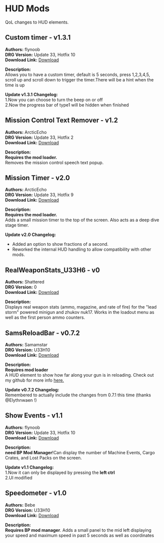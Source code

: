 # HUD Mods

QoL changes to HUD elements.

<!-- mod list -->

## Custom timer - v1.3.1
**Authors:** flynoob  
**DRG Version:** Update 33, Hotfix 10  
**Download Link:** [Download](https://github.com/ArcticEcho/DRG-Mods/raw/483fc1f981ca0e3d9486a81b3d1cb8c8b421a4ca/Quality%20of%20Life/HUD/Custom%20Timer%20-%20V1.3.1%20_P.pak)  

**Description:**  
Allows you to have a custom timer, default is 5 seconds, press 1,2,3,4,5, scroll up and scroll down to trigger the timer.There will be a hint when the time is up

**Update v1.3.1 Changelog:**  
1.Now you can choose to turn the beep on or off  
2.Now the progress bar of type1 will be hidden when finished

## Mission Control Text Remover - v1.2
**Authors:** ArcticEcho  
**DRG Version:** Update 33, Hotfix 2  
**Download Link:** [Download](https://github.com/ArcticEcho/DRG-Mods/raw/e303de4d3d5aab5825af8858ac95cdeb66d07e0f/Quality%20of%20Life/HUD/Mission%20Control%20Text%20Remover%20-%20V1.2%20_P.pak)  

**Description:**  
**Requires the mod loader.**  
Removes the mission control speech text popup.

## Mission Timer - v2.0
**Authors:** ArcticEcho  
**DRG Version:** Update 33, Hotfix 9  
**Download Link:** [Download](https://github.com/ArcticEcho/DRG-Mods/raw/02e27e2b5411ab8905010eeda31ceb47ab6f3819/Quality%20of%20Life/HUD/Mission%20Timer%20-%20V2.0%20_P.pak)  

**Description:**  
**Requires the mod loader.**  
Adds a small mission timer to the top of the screen. Also acts as a deep dive stage timer.

**Update v2.0 Changelog:**  
- Added an option to show fractions of a second.  
 - Reworked the internal HUD handling to allow compatibility with other mods.

## RealWeaponStats_U33H6 - v0
**Authors:** Shattered  
**DRG Version:** 0  
**Download Link:** [Download](https://github.com/ArcticEcho/DRG-Mods/raw/836ff189301bec11a5d797430255685b70ed2cc5/Quality%20of%20Life/HUD/RealWeaponStats_U33H6%20-%20V0%20_P.pak)  

**Description:**  
Displays real weapon stats (ammo, magazine, and rate of fire) for the "lead storm" powered minigun and zhukov nuk17. Works in the loadout menu as well as the first person ammo counters.

## SamsReloadBar - v0.7.2
**Authors:** Samamstar  
**DRG Version:** U33H10  
**Download Link:** [Download](https://github.com/ArcticEcho/DRG-Mods/raw/368db10bac4475b5fca2ef645c8b91d28a0e49d8/Quality%20of%20Life/HUD/SamsReloadBar%20-%20V0.7.2%20_P.pak)  

**Description:**  
**Requires mod loader**  
A HUD element to show how far along your gun is in reloading. Check out my github for more info [here.](https://github.com/samamstar/SamsReloadBar/)

**Update v0.7.2 Changelog:**  
Remembered to actually include the changes from 0.7.1 this time (thanks @Elythnwaen !)

## Show Events - v1.1
**Authors:** flynoob  
**DRG Version:** Update 33, Hotfix 10  
**Download Link:** [Download](https://github.com/ArcticEcho/DRG-Mods/raw/46bdfa548d84a0c027192dfc93ef2afd8261eb1f/Quality%20of%20Life/HUD/Show%20Events%20-%20V1.1%20_P.pak)  

**Description:**  
**need BP Mod Manager**!Can display the number of Machine Events, Cargo Crates, and Lost Packs on the screen.

**Update v1.1 Changelog:**  
1.Now it can only be displayed by pressing the **left ctrl**  
2.UI modified

## Speedometer - v1.0
**Authors:** Bebe  
**DRG Version:** U33H10  
**Download Link:** [Download](https://github.com/ArcticEcho/DRG-Mods/raw/46f598a59efe8812914b274821b9f72dc242fa5e/Quality%20of%20Life/HUD/Speedometer%20-%20V1.0%20_P.pak)  

**Description:**  
**Requires BP mod manager**. Adds a small panel to the mid left displaying your speed and maximum speed in past 5 seconds as well as coordinates